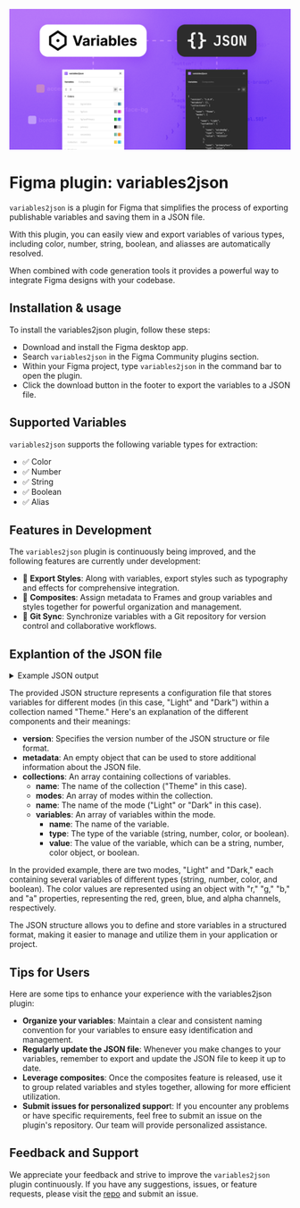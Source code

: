 
![Cover artwork](https://github.com/mark-nicepants/variables2json-docs/blob/main/artwork/cover%20art.png?raw=true)

# Figma plugin: variables2json
`variables2json` is a plugin for Figma that simplifies the process of exporting publishable variables and saving them in a JSON file. 

With this plugin, you can easily view and export variables of various types, including color, number, string, boolean, and aliasses are automatically resolved. 

When combined with code generation tools it provides a powerful way to integrate Figma designs with your codebase.

## Installation & usage
To install the variables2json plugin, follow these steps:

- Download and install the Figma desktop app.
- Search `variables2json` in the Figma Community plugins section.
- Within your Figma project, type `variables2json` in the command bar to open the plugin.
- Click the download button in the footer to export the variables to a JSON file.

## Supported Variables
`variables2json` supports the following variable types for extraction:
- ✅ Color 
- ✅ Number
- ✅ String 
- ✅ Boolean
- ✅ Alias

## Features in Development
The `variables2json` plugin is continuously being improved, and the following features are currently under development:

- 🚧 <b>Export Styles</b>: Along with variables, export styles such as typography and effects for comprehensive integration.
- 🚧 <b>Composites</b>: Assign metadata to Frames and group variables and styles together for powerful organization and management.
- 🚧 <b>Git Sync</b>: Synchronize variables with a Git repository for version control and collaborative workflows.

## Explantion of the JSON file

<details>
  <summary>Example JSON output</summary>
```json
{
  "version": "1.0.0",
  "metadata": {},
  "collections": [
    {
      "name": "Theme",
      "modes": [
        {
          "name": "Light",
          "variables": [
            {
              "name": "insult",
              "type": "string",
              "value": "Yo"
            },
            {
              "name": "bigGap",
              "type": "number",
              "value": 54
            },
            {
              "name": "Colors/panelBg",
              "type": "color",
              "value": {
                "r": 255,
                "g": 255,
                "b": 255,
                "a": 1
              }
            },
            {
              "name": "Colors/divider",
              "type": "color",
              "value": {
                "r": 229,
                "g": 229,
                "b": 229,
                "a": 1
              }
            },
            {
              "name": "Colors/selected",
              "type": "color",
              "value": {
                "r": 0,
                "g": 0,
                "b": 0,
                "a": 0.10
              }
            },
            {
              "name": "Colors/icon",
              "type": "color",
              "value": {
                "r": 0,
                "g": 0,
                "b": 0,
                "a": 1
              }
            },
            {
              "name": "Mr Boolean",
              "type": "boolean",
              "value": false
            },
            {
              "name": "buttonPrimary",
              "type": "color",
              "value": {
                "r": 0,
                "g": 255,
                "b": 25,
                "a": 1
              }
            },
            {
              "name": "Colors/windowBackground",
              "type": "color",
              "value": {
                "r": 255,
                "g": 255,
                "b": 255,
                "a": 1
              }
            },
            {
              "name": "Colors/panelFg",
              "type": "color",
              "value": {
                "r": 44,
                "g": 44,
                "b": 44,
                "a": 1
              }
            },
            {
              "name": "Colors/mutedText",
              "type": "color",
              "value": {
                "r": 0,
                "g": 0,
                "b": 0,
                "a": 0.30
              }
            },
            {
              "name": "smallGap",
              "type": "number",
              "value": 4
            },
            {
              "name": "Colors/primaryText",
              "type": "color",
              "value": {
                "r": 0,
                "g": 0,
                "b": 0,
                "a": 1
              }
            }
          ]
        },
        {
          "name": "Dark",
          "variables": [
            {
              "name": "insult",
              "type": "string",
              "value": "mama"
            },
            {
              "name": "bigGap",
              "type": "number",
              "value": 108
            },
            {
              "name": "Colors/panelBg",
              "type": "color",
              "value": {
                "r": 255,
                "g": 255,
                "b": 255,
                "a": 0.10
              }
            },
            {
              "name": "Colors/divider",
              "type": "color",
              "value": {
                "r": 68,
                "g": 68,
                "b": 68,
                "a": 1
              }
            },
            {
              "name": "Colors/selected",
              "type": "color",
              "value": {
                "r": 255,
                "g": 255,
                "b": 255,
                "a": 0.10
              }
            },
            {
              "name": "Colors/icon",
              "type": "color",
              "value": {
                "r": 255,
                "g": 255,
                "b": 255,
                "a": 1
              }
            },
            {
              "name": "Mr Boolean",
              "type": "boolean",
              "value": true
            },
            {
              "name": "buttonPrimary",
              "type": "color",
              "value": {
                "r": 45,
                "g": 4,
                "b": 4,
                "a": 1
              }
            },
            {
              "name": "Colors/windowBackground",
              "type": "color",
              "value": {
                "r": 44,
                "g": 44,
                "b": 44,
                "a": 1
              }
            },
            {
              "name": "Colors/panelFg",
              "type": "color",
              "value": {
                "r": 255,
                "g": 255,
                "b": 255,
                "a": 1
              }
            },
            {
              "name": "Colors/mutedText",
              "type": "color",
              "value": {
                "r": 255,
                "g": 255,
                "b": 255,
                "a": 0.30
              }
            },
            {
              "name": "smallGap",
              "type": "number",
              "value": 8
            },
            {
              "name": "Colors/primaryText",
              "type": "color",
              "value": {
                "r": 255,
                "g": 255,
                "b": 255,
                "a": 1
              }
            }
          ]
        }
      ]
    }
  ]
}
```
</details>

The provided JSON structure represents a configuration file that stores variables for different modes (in this case, "Light" and "Dark") within a collection named "Theme." Here's an explanation of the different components and their meanings:

- <b>version</b>: Specifies the version number of the JSON structure or file format.
- <b>metadata</b>: An empty object that can be used to store additional information about the JSON file.
- <b>collections</b>: An array containing collections of variables.
    - <b>name</b>: The name of the collection ("Theme" in this case).
    - <b>modes</b>: An array of modes within the collection.
    - <b>name</b>: The name of the mode ("Light" or "Dark" in this case).
    - <b>variables</b>: An array of variables within the mode.
        - <b>name</b>: The name of the variable.
        - <b>type</b>: The type of the variable (string, number, color, or boolean).
        - <b>value</b>: The value of the variable, which can be a string, number, color object, or boolean.

In the provided example, there are two modes, "Light" and "Dark," each containing several variables of different types (string, number, color, and boolean). The color values are represented using an object with "r," "g," "b," and "a" properties, representing the red, green, blue, and alpha channels, respectively.

The JSON structure allows you to define and store variables in a structured format, making it easier to manage and utilize them in your application or project.

## Tips for Users
Here are some tips to enhance your experience with the variables2json plugin:

- <b>Organize your variables</b>: Maintain a clear and consistent naming convention for your variables to ensure easy identification and management.
- <b>Regularly update the JSON file</b>: Whenever you make changes to your variables, remember to export and update the JSON file to keep it up to date.
- <b>Leverage composites</b>: Once the composites feature is released, use it to group related variables and styles together, allowing for more efficient utilization.
- <b>Submit issues for personalized suppor</b>t: If you encounter any problems or have specific requirements, feel free to submit an issue on the plugin's repository. Our team will provide personalized assistance.

## Feedback and Support
We appreciate your feedback and strive to improve the `variables2json` plugin continuously. If you have any suggestions, issues, or feature requests, please visit the [repo](https://github.com/mark-nicepants/variables2json-docs) and submit an issue.